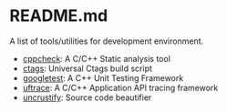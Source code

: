 # README.md

A list of tools/utilities for development environment.

* [cppcheck](https://github.com/danmar/cppcheck): A C/C++ Static analysis tool
* [ctags](https://github.com/universal-ctags/ctags): Universal Ctags build script
* [googletest](https://github.com/google/googletest): A C++ Unit Testing Framework
* [uftrace](https://github.com/namhyung/uftrace): A C/C++ Application API tracing framework
* [uncrustify](https://github.com/uncrustify/uncrustify): Source code beautifier
